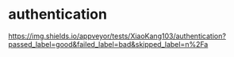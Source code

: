 # authentication
https://img.shields.io/appveyor/tests/XiaoKang103/authentication?passed_label=good&failed_label=bad&skipped_label=n%2Fa
